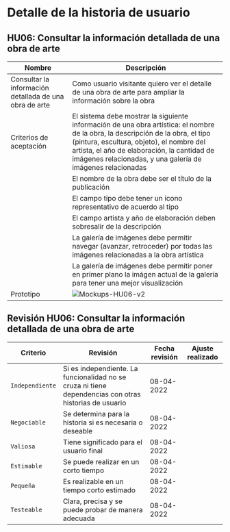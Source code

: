 # Detalle de la historia de usuario

## HU06: Consultar la información detallada de una obra de arte

| Nombre                         | Descripción                                                                                          |
| ------------------------------ | ---------------------------------------------------------------------------------------------------- |
| Consultar la información detallada de una obra de arte | Como usuario visitante quiero ver el detalle de una obra de arte para ampliar la información sobre la obra |
| Criterios de aceptación        | El sistema debe mostrar la siguiente información de una obra artística: el nombre de la obra, la descripción de la obra, el tipo (pintura, escultura, objeto), el nombre del artista, el año de elaboración, la cantidad de imágenes relacionadas, y una galería de imágenes relacionadas |
|                                | El nombre de la obra debe ser el título de la publicación |
|                                | El campo tipo debe tener un ícono representativo de acuerdo al tipo |
|                                | El campo artista y año de elaboración deben sobresalir de la descripción |
|                                | La galería de imágenes debe permitir navegar (avanzar, retroceder) por todas las imágenes relacionadas a la obra artística |
|                                | La galería de imágenes debe permitir poner en primer plano la imágen actual de la galería para tener una mejor visualización |
| Prototipo                      | ![Mockups-HU06-v2](https://user-images.githubusercontent.com/98927955/170817677-faeb3893-34e2-4f78-97bb-ed22c82b5f0c.png) |

## Revisión HU06: Consultar la información detallada de una obra de arte

| Criterio        | Revisión | Fecha revisión | Ajuste realizado |
| --------------- | -------- | -------------- | ---------------- |
| `Independiente` |    Si es independiente. La funcionalidad no se cruza ni tiene dependencias con otras historias de usuario      |  08-04-2022              |                  |
| `Negociable`    |    Se determina para la historia si es necesaria o deseable      |  08-04-2022              |                  |
| `Valiosa`       |    Tiene significado para el usuario final      |  08-04-2022              |                  |
| `Estimable`     |    Se puede realizar en un corto tiempo      |  08-04-2022              |                  |
| `Pequeña`       |    Es realizable en un tiempo corto estimado      |  08-04-2022              |                  |
| `Testeable`     |    Clara, precisa y se puede probar de manera adecuada|  08-04-2022              |                  |
